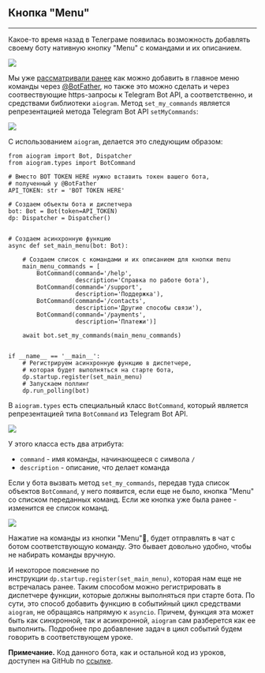 ## Кнопка "Menu"
-------------

Какое-то время назад в Телеграме появилась возможность добавлять своему боту нативную кнопку "Menu" с командами и их описанием.

![](https://ucarecdn.com/76ce79f6-4c6b-4e51-8b46-4de821faf957/-/preview/-/enhance/83/)

Мы уже [рассматривали ранее](https://stepik.org/lesson/759382/step/7?unit=761398) как можно добавить в главное меню команды через [@BotFather](https://t.me/BotFather), но также это можно сделать и через соотвествующие https-запросы к Telegram Bot API, а соответственно, и средствами библиотеки `aiogram`. Метод `set_my_commands` является репрезентацией метода Telegram Bot API `setMyCommands`:

![](https://ucarecdn.com/c4ad0be5-ff0f-421f-bc10-61101d611622/-/preview/-/enhance/83/)

С использованием `aiogram`, делается это следующим образом:

    from aiogram import Bot, Dispatcher
    from aiogram.types import BotCommand
    
    # Вместо BOT TOKEN HERE нужно вставить токен вашего бота,
    # полученный у @BotFather
    API_TOKEN: str = 'BOT TOKEN HERE'
    
    # Создаем объекты бота и диспетчера
    bot: Bot = Bot(token=API_TOKEN)
    dp: Dispatcher = Dispatcher()
    
    
    # Создаем асинхронную функцию
    async def set_main_menu(bot: Bot):
    
        # Создаем список с командами и их описанием для кнопки menu
        main_menu_commands = [
            BotCommand(command='/help',
                       description='Справка по работе бота'),
            BotCommand(command='/support',
                       description='Поддержка'),
            BotCommand(command='/contacts',
                       description='Другие способы связи'),
            BotCommand(command='/payments',
                       description='Платежи')]
    
        await bot.set_my_commands(main_menu_commands)
    
    
    if __name__ == '__main__':
        # Регистрируем асинхронную функцию в диспетчере,
        # которая будет выполняться на старте бота,
        dp.startup.register(set_main_menu)
        # Запускаем поллинг
        dp.run_polling(bot)

В `aiogram.types` есть специальный класс `BotCommand`, который является репрезентацией типа `BotCommand` из Telegram Bot API.

![](https://ucarecdn.com/4bcd6c87-9c2f-4ffe-ae70-9fccf88ac2fe/-/preview/-/enhance/72/)

У этого класса есть два атрибута:

*   `command` - имя команды, начинающееся с символа `/`
*   `description` - описание, что делает команда

Если у бота вызвать метод `set_my_commands`, передав туда список объектов `BotCommand`, у него появится, если еще не было, кнопка "Menu" со списком переданных команд. Если же кнопка уже была ранее - изменится ее список команд.

![](https://ucarecdn.com/d8523057-0720-443d-b98d-22341379a39d/-/preview/-/enhance/79/)

Нажатие на команды из кнопки "Menu", будет отправлять в чат с ботом соответствующую команду. Это бывает довольно удобно, чтобы не набирать команды вручную.

И некоторое пояснение по инструкции `dp.startup.register(set_main_menu)`, которая нам еще не встречалась ранее. Таким способом можно регистрировать в диспетчере функции, которые должны выполняться при старте бота. По сути, это способ добавить функцию в событийный цикл средствами `aiogram`, не обращаясь напрямую к `asyncio`. Причем, функция эта может быть как синхронной, так и асинхронной, `aiogram` сам разберется как ее выполнить. Подробнее про добавление задач в цикл событий будем говорить в соответствующем уроке.

**Примечание.** Код данного бота, как и остальной код из уроков, доступен на GitHub по [ссылке](https://github.com/kmsint/aiogram3_stepik_course).
